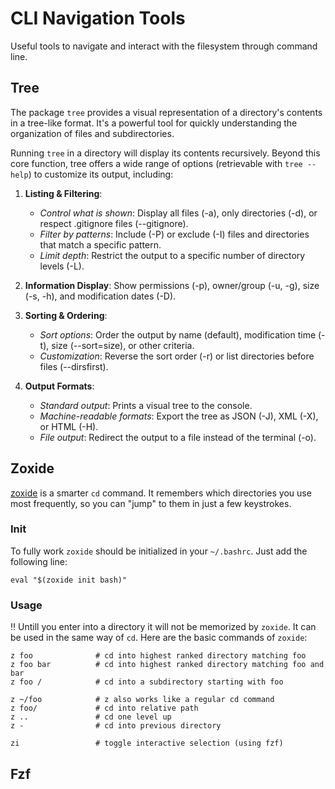 # CLI Navigation Tools
Useful tools to navigate and interact with the filesystem through command line.

## Tree
The package `tree` provides a visual representation of a directory's contents in a tree-like format.
It's a powerful tool for quickly understanding the organization of files and subdirectories.

Running `tree` in a directory will display its contents recursively. Beyond this core function, tree offers a wide range of options (retrievable with `tree --help`) to customize its output, including:

1. **Listing & Filtering**:

    * *Control what is shown*: Display all files (-a), only directories (-d), or respect .gitignore files (--gitignore).
    * *Filter by patterns*: Include (-P) or exclude (-I) files and directories that match a specific pattern.
    * *Limit depth*: Restrict the output to a specific number of directory levels (-L).

2. **Information Display**: Show permissions (-p), owner/group (-u, -g), size (-s, -h), and modification dates (-D).

3. **Sorting & Ordering**:

    * *Sort options*: Order the output by name (default), modification time (-t), size (--sort=size), or other criteria.
    * *Customization*: Reverse the sort order (-r) or list directories before files (--dirsfirst).

4. **Output Formats**:

    * *Standard output*: Prints a visual tree to the console.
    * *Machine-readable formats*: Export the tree as JSON (-J), XML (-X), or HTML (-H).
    * *File output*: Redirect the output to a file instead of the terminal (-o).


## Zoxide
[zoxide](https://github.com/ajeetdsouza/zoxide.git) is a smarter `cd` command. It remembers which directories you use most frequently, so you can "jump" to them in just a few keystrokes.

### Init
To fully work `zoxide` should be initialized in your `~/.bashrc`. Just add the following line:

```shell
eval "$(zoxide init bash)"
```

### Usage
:bangbang: Untill you enter into a directory it will not be memorized by `zoxide`.
It can be used in the same way of `cd`.
Here are the basic commands of `zoxide`:

```shell
z foo              # cd into highest ranked directory matching foo
z foo bar          # cd into highest ranked directory matching foo and bar
z foo /            # cd into a subdirectory starting with foo

z ~/foo            # z also works like a regular cd command
z foo/             # cd into relative path
z ..               # cd one level up
z -                # cd into previous directory

zi                 # toggle interactive selection (using fzf)
```

## Fzf
